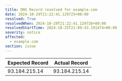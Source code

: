```yaml
---
title: DNS Record resolved for example.com
date: 2024-10-29T21:22:41.129725+00:00
resolved: True
resolvedWhen: 2024-10-29T21:22:41.129738+00:00
resolvedStartTime: 2024-10-25T21:09:43.191474+00:00
severity: notice
affected:
  - example.com
section: issue
---
```


| Expected Record  | Actual Record  |
|------------------|----------------|
| 93.184.215.14 | 93.184.215.14 |
